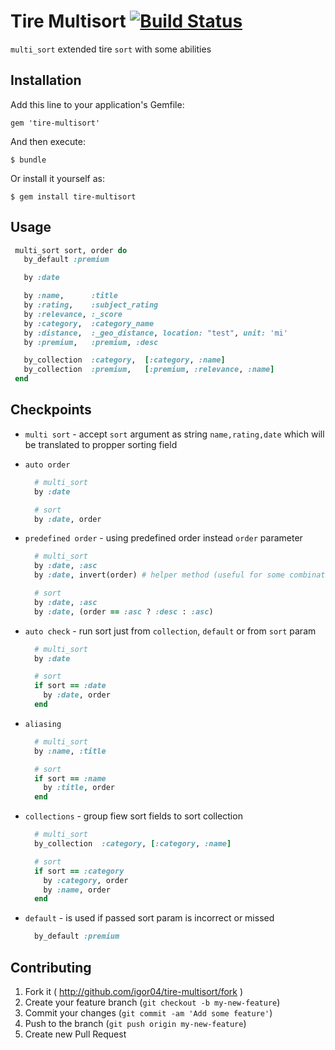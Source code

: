 # Tire Multisort [![Build Status](https://travis-ci.org/igor04/tire-multisort.png?branch=master)](https://travis-ci.org/igor04/tire-multisort)

`multi_sort` extended tire `sort` with some abilities

## Installation

Add this line to your application's Gemfile:

    gem 'tire-multisort'

And then execute:

    $ bundle

Or install it yourself as:

    $ gem install tire-multisort

## Usage

```ruby
 multi_sort sort, order do
   by_default :premium

   by :date

   by :name,      :title
   by :rating,    :subject_rating
   by :relevance, :_score
   by :category,  :category_name
   by :distance,  :_geo_distance, location: "test", unit: 'mi'
   by :premium,   :premium, :desc

   by_collection  :category,  [:category, :name]
   by_collection  :premium,   [:premium, :relevance, :name]
 end
```

## Checkpoints

- `multi sort` - accept `sort` argument as string `name,rating,date` which
  will be translated to propper sorting field

- `auto order`

  ```ruby
    # multi_sort
    by :date
  ```

  ```ruby
    # sort
    by :date, order
  ```

- `predefined order` - using predefined order instead `order` parameter

  ```ruby
    # multi_sort
    by :date, :asc
    by :date, invert(order) # helper method (useful for some combination with using `collections`)
  ```

  ```ruby
    # sort
    by :date, :asc
    by :date, (order == :asc ? :desc : :asc)
  ```

- `auto check` - run sort just from `collection`, `default` or from `sort` param

  ```ruby
    # multi_sort
    by :date
  ```

  ```ruby
    # sort
    if sort == :date
      by :date, order
    end
  ```


- `aliasing`

  ```ruby
    # multi_sort
    by :name, :title
  ```

  ```ruby
    # sort
    if sort == :name
      by :title, order
    end
  ```

- `collections` - group fiew sort fields to sort collection

  ```ruby
    # multi_sort
    by_collection  :category, [:category, :name]
  ```

  ```ruby
    # sort
    if sort == :category
      by :category, order
      by :name, order
    end
  ```

- `default` - is used if passed sort param is incorrect or missed

  ```ruby
    by_default :premium
  ```

## Contributing

1. Fork it ( http://github.com/igor04/tire-multisort/fork )
2. Create your feature branch (`git checkout -b my-new-feature`)
3. Commit your changes (`git commit -am 'Add some feature'`)
4. Push to the branch (`git push origin my-new-feature`)
5. Create new Pull Request
